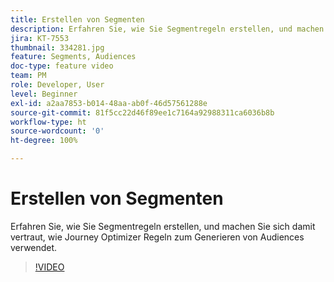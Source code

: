 ```yaml
---
title: Erstellen von Segmenten
description: Erfahren Sie, wie Sie Segmentregeln erstellen, und machen Sie sich damit vertraut, wie Journey Optimizer Regeln zum Generieren von Audiences verwendet.
jira: KT-7553
thumbnail: 334281.jpg
feature: Segments, Audiences
doc-type: feature video
team: PM
role: Developer, User
level: Beginner
exl-id: a2aa7853-b014-48aa-ab0f-46d57561288e
source-git-commit: 81f5cc22d46f89ee1c7164a92988311ca6036b8b
workflow-type: ht
source-wordcount: '0'
ht-degree: 100%

---
```


# Erstellen von Segmenten

Erfahren Sie, wie Sie Segmentregeln erstellen, und machen Sie sich damit vertraut, wie Journey Optimizer Regeln zum Generieren von Audiences verwendet.

>[!VIDEO](https://video.tv.adobe.com/v/334281?quality=12&learn=on)
